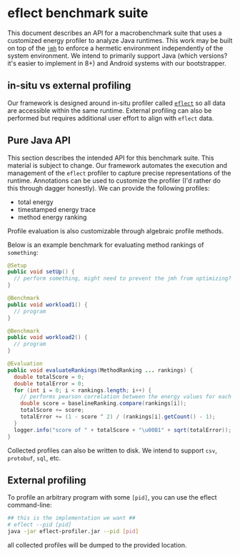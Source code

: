 # eflect benchmark suite

This document describes an API for a macrobenchmark suite that uses a customized energy profiler to analyze Java runtimes. This work may be built on top of the [`jmh`](https://openjdk.java.net/projects/code-tools/jmh) to enforce a hermetic environment independently of the system environment. We intend to primarily support Java (which versions? it's easier to implement in 8+) and Android systems with our bootstrapper.

## in-situ vs external profiling

Our framework is designed around in-situ profiler called [`eflect`]() so all data are accessible within the same runtime. External profiling can also be performed but requires additional user effort to align with `eflect` data.

## Pure Java API

This section describes the intended API for this benchmark suite. This material is subject to change. Our framework automates the execution and management of the `eflect` profiler to capture precise representations of the runtime. Annotations can be used to customize the profiler (I'd rather do this through dagger honestly). We can provide the following profiles:

 - total energy
 - timestamped energy trace
 - method energy ranking

Profile evaluation is also customizable through algebraic profile methods.

Below is an example benchmark for evaluating method rankings of `something`:

```java
@Setup
public void setUp() {
  // perform something, might need to prevent the jmh from optimizing?
}

@Benchmark
public void workload1() {
  // program
}

@Benchmark
public void workload2() {
  // program
}

@Evaluation
public void evaluateRankings(MethodRanking ... rankings) {
  double totalScore = 0;
  double totalError = 0;
  for (int i = 0; i < rankings.length; i++) {
    // performs pearson correlation between the energy values for each workload versus the baseline?
    double score = baselineRanking.compare(rankings[i]);
    totalScore += score;
    totalError += (1 - score ^ 2) / (rankings[i].getCount() - 1);
  }
  logger.info("score of " + totalScore + "\u00B1" + sqrt(totalError));
}
```

Collected profiles can also be written to disk. We intend to support `csv`, `protobuf`, `sql`, etc.

## External profiling

To profile an arbitrary program with some `[pid]`, you can use the eflect command-line:

```bash
## this is the implementation we want ##
# eflect --pid [pid]
java -jar eflect-profiler.jar --pid [pid]
```

all collected profiles will be dumped to the provided location.

<!-- I thought about this and here's what I propose for library analysis on machine learning:

We should run each experiment, which would encompass the entire pipeline, on a workstation, an android emulator, and a physical device. There are two goals:
Compare the runtime behavior/rankings. Comparing the same algorithm on multiple unique environments exposes information about the implementation differences, which is a goal for optimization. I know for a fact that the android implementations do not have all the Java APIs available in non-mobile systems. This is not a trivial difference and almost certainly requires a different optimization strategy.
Develop some sort of "energy benchmark test". Most machine learning and blockchain algorithms have some bounds on energy consumption. We provide a benchmark framework such that users define the benchmark (similar to unit testing frameworks).
The first two of these are easy (we've already done them). The third is not easy; thinking about it, it is actually quite large in magnitude.

Let's say I implement a random forest. It's easy enough to write an automation suite that profiles it and provides a summary (already done). What is not easy is the evaluation of the run. Most studies of ML focus on a specific model (like the paper you shared). They frequently present that runtime and energy are correlated, so you can compute an energy complexity based on input size. This may be true when the model is totally isolated but that is not a real environment. Therefore, we should support the ability to run not just a model but an entire pipeline.

Let's now add another piece to our pipeline, maybe an optimizer that uses boosting to mine the data further. Our system should be able to accomplish the following: first, individual units are profiled to get a footprint. Second, we test larger topologies. In the example I provided, the model has two pieces: the forest predictor and the boosting algorithm. We want to know how these pieces scale together and compare them to the individual cases. The goal is to produce a hermetic environment for energy evaluation.of programs.

There are a number of reasons I think this is a strong direction:

1) user-driven: all of the details can be provided by a user. All we do is automate the profiling and evaluation phases.

2) scalability: we should be integratable with any environment. Being able to achieve this means that any system can be profiled regardless of implementation.

3) flexibility: test frameworks tend to be user-friendly and act as a bootstrapper for a workload.

We have also discussed energy debugging. This goes hand-in-hand with a test framework. The evaluation is just a user choice. I exercise my workload and the evaluation strategy can use finer grain techniques as needed to isolate behavior. This system I've described should be completely customizable (even the profiler if a user needs something more than what we provide).

There is the additional challenge of our system being solely on Java. As we discussed, eflect's jiffies reconstruction is language-agnostic and is only a detail of a linux implementation. Therefore, if you have any energy data, you can produce a footprint externally. However this doesn't allow for method ranking which, at least to me, seems critical to a useful test framework for this kind of system. Perhaps there's no reason to worry about this because it might require a workforce beyond the three of us. -->
